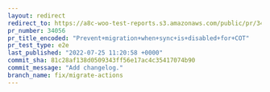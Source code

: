 ```yaml
---
layout: redirect
redirect_to: https://a8c-woo-test-reports.s3.amazonaws.com/public/pr/34056/e2e/index.html
pr_number: 34056
pr_title_encoded: "Prevent+migration+when+sync+is+disabled+for+COT"
pr_test_type: e2e
last_published: "2022-07-25 11:20:58 +0000"
commit_sha: 81c28af138d0509343ff56e17ac4c35417074b90
commit_message: "Add changelog."
branch_name: fix/migrate-actions
---
```

